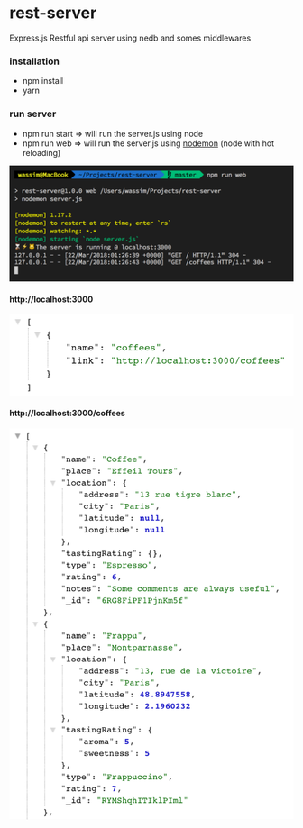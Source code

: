 # rest-server
Express.js Restful api server using nedb and somes middlewares 

### installation
- npm install
- yarn

### run server
- npm run start => will run the server.js using node
- npm run web => will run the server.js using [nodemon](https://nodemon.io/) (node with hot reloading)

![server running](https://github.com/captain-steel/rest-server/blob/master/images/server_running.png)

#### http://localhost:3000

![api endpoint](https://github.com/captain-steel/rest-server/blob/master/images/api_entry.png)

#### http://localhost:3000/coffees

![coffees](https://github.com/captain-steel/rest-server/blob/master/images/coffees.png)

